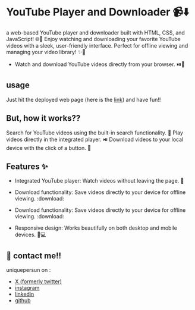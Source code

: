 # YouTube Player and Downloader :video_camera::arrow_down:

a web-based YouTube player and downloader built with HTML, CSS, and JavaScript! :globe_with_meridians::musical_note: Enjoy watching and downloading your favorite YouTube videos with a sleek, user-friendly interface. Perfect for offline viewing and managing your video library! :sparkles::movie_camera:
- Watch and download YouTube videos directly from your browser. :play_or_pause_button::floppy_disk:


## usage
Just hit the deployed web page (here is the [link](https://uniquepersun.github.io/youtube_player-and-downloader/)) and have fun!!


## But, how it works??
Search for YouTube videos using the built-in search functionality. :mag_right:
Play videos directly in the integrated player. :play_or_pause_button:
Download videos to your local device with the click of a button. :floppy_disk:

##  Features :sparkles:
- Integrated YouTube player: Watch videos without leaving the page. :movie_camera:
- Download functionality: Save videos directly to your device for offline viewing. :download:

- Download functionality: Save videos directly to your device for offline viewing. :download:

- Responsive design: Works beautifully on both desktop and mobile devices. :iphone::computer:


## 🔗 contact me!!
uniquepersun on :
- [X (formerly twitter)](https://x.com/uniquepersun) <br>
- [instagram](https://instagram.com/uniquepersun) <br>
-  [linkedin](https://https://www.linkedin.com/in/abhay-tomar-53218530b)<br>
- [github](https://github.com/uniquepersun)<br>


